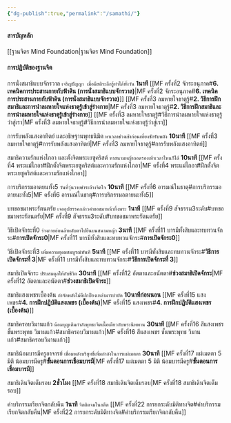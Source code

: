 ```yaml
---
{"dg-publish":true,"permalink":"/samathi/"}
---
```


#### สารบัญหลัก
[[ฐานจิตร Mind Foundation\|ฐานจิตร Mind Foundation]]

#### การปฏิบัติของฐานจิต

การนั่งสมาธิแบบจักรวาล  `เจริญปัญญา เมื่อมีสติระลึกรู้ทำได้ทั้งวัน` **1นาที**
[[MF ครั้งที่2 จักระอนุภาค#**6. เทคนิคการประสานกายกับฟ้าดิน (การนั่งสมาธิแบบจักรวาล)**\|MF ครั้งที่2 จักระอนุภาค#**6. เทคนิคการประสานกายกับฟ้าดิน (การนั่งสมาธิแบบจักรวาล)**]]
[[MF ครั้งที่3 ลมหายใจธาตุรู้#**2. วิธีการฝึกสมาธิและการนำลมหายใจแห่งธาตุรู้เข้าสู่ร่างกาย**\|MF ครั้งที่3 ลมหายใจธาตุรู้#**2. วิธีการฝึกสมาธิและการนำลมหายใจแห่งธาตุรู้เข้าสู่ร่างกาย**]]
[[MF ครั้งที่3 ลมหายใจธาตุรู้#วิธีการนำลมหายใจแห่งธาตุรู้ว่าสู่เรา\|MF ครั้งที่3 ลมหายใจธาตุรู้#วิธีการนำลมหายใจแห่งธาตุรู้ว่าสู่เรา]]

การรับพลังแสงอาทิตย์ และอธิษฐานพุทธนิมิต `หาเวลาช่วงเช้าก่อนเที่ยงซักรับพลัง` **10นาที**
[[MF ครั้งที่3 ลมหายใจธาตุรู้#การรับพลังแสงอาทิตย์\|MF ครั้งที่3 ลมหายใจธาตุรู้#การรับพลังแสงอาทิตย์]]

สมาธิความรักแห่งไกอา และตั้งจิตพระเยซูคริสต์ `หาสนามหญ้าถอดรองเท้าเวลาไหนก็ได้` **10นาที**
[[MF ครั้งที่4 พระแม่ไกอา#ฝึกตั้งจิตพระเยซูคริสต์และความรักแห่งไกอา\|MF ครั้งที่4 พระแม่ไกอา#ฝึกตั้งจิตพระเยซูคริสต์และความรักแห่งไกอา]]

การบริกรรมอาตยนทั้ง5 `วันที่วุ่นวายชำระล้างจิตใจ` **10นาที**
[[MF ครั้งที่6 อารมณ์ในธาตุ#การบริกรรมอตายนะทั้ง5\|MF ครั้งที่6 อารมณ์ในธาตุ#การบริกรรมอตายนะทั้ง5]]

บทขอขมาพระรัตนตรัย `เจออุปสรรคกล่าวคำขอขมาหน้าหิ้งพระ` **1นาที**
[[MF ครั้งที่9 สัจธรรม3ระดับ#บทขอขมาพระรัตนตรัย\|MF ครั้งที่9 สัจธรรม3ระดับ#บทขอขมาพระรัตนตรัย]]

วิธีเปิดจักระที่0 `ร่างกายอ่อนล้าหลับตาไปยืนบนสนามหญ้า` **3นาที**
[[MF ครั้งที่11 บารมีทั้งสิบและทบทวนจักระ#**การเปิดจักระ0**\|MF ครั้งที่11 บารมีทั้งสิบและทบทวนจักระ#**การเปิดจักระ0**]]

วิธีเปิดจักระที่3 `เพิ่มความอุดมสมบูรณ์ทันที` **5นาที**
[[MF ครั้งที่11 บารมีทั้งสิบและทบทวนจักระ#**วิธีการเปิดจักระที่ 3**\|MF ครั้งที่11 บารมีทั้งสิบและทบทวนจักระ#**วิธีการเปิดจักระที่ 3**]]

สมาธิเปิดจักระ `ปรับสมดุลให้กับชีวิต`  **30นาที**
[[MF ครั้งที่12 อัตตาและอนัตตา#**ช่วงสมาธิเปิดจักระ**\|MF ครั้งที่12 อัตตาและอนัตตา#**ช่วงสมาธิเปิดจักระ**]]

สมาธิแสงเพชรเบื้องต้น `กำจัดพลังไม่ดีปกป้องเหล่ามารบำบัด` **10นาทีก่อนนอน**
[[MF ครั้งที่15 แสงเพชร#**4. การฝึกปฏิบัติแสงเพชร (เบื้องต้น)**\|MF ครั้งที่15 แสงเพชร#**4. การฝึกปฏิบัติแสงเพชร (เบื้องต้น)**]]

สมาธิครอบวิมานแก้ว `น้อมบุญเติมกำลังพุทธะจิตเนื้อเดียวกับพระนิพพาน` **30นาที**
[[MF ครั้งที่16 สีแสงเพชร ชั้นพระพุทธ วิมานแก้ว#สมาธิครอบวิมานแก้ว\|MF ครั้งที่16 สีแสงเพชร ชั้นพระพุทธ วิมานแก้ว#สมาธิครอบวิมานแก้ว]]

สมาธิน้อมบารมีครูอาจารย์ `เชื่อมพลังบริสุทธิ์เพิ่มกำลังในการแผ่เมตตา` **30นาที**
[[MF ครั้งที่17 แผ่เมตตา 5 มิติ น้อมบารมีครู#**ขั้นตอนการเชื่อมบารมี**\|MF ครั้งที่17 แผ่เมตตา 5 มิติ น้อมบารมีครู#**ขั้นตอนการเชื่อมบารมี**]]

สมาธิเดินจิตเต็มรอบ **2ชั่วโมง**
[[MF ครั้งที่18 สมาธิเดินจิตเต็มรอบ\|MF ครั้งที่18 สมาธิเดินจิตเต็มรอบ]]

คำบริกรรมเรียกจิตกลับคืน **1นาที** `จิตติดจมในอดีต`
[[MF ครั้งที่22 การยกระดับมิติทางจิต#คำบริกรรมเรียกจิตกลับคืน\|MF ครั้งที่22 การยกระดับมิติทางจิต#คำบริกรรมเรียกจิตกลับคืน]]
